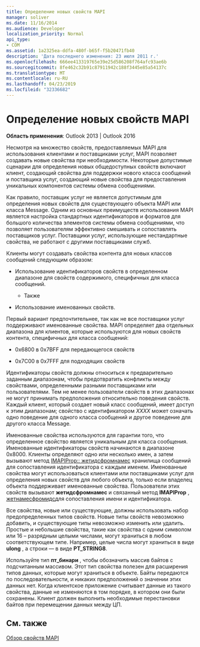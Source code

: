 ```yaml
---
title: Определение новых свойств MAPI
manager: soliver
ms.date: 11/16/2014
ms.audience: Developer
localization_priority: Normal
api_type:
- COM
ms.assetid: 1a2325ea-ddfa-480f-b65f-f5b20471fb40
description: 'Дата последнего изменения: 23 июля 2011 г.'
ms.openlocfilehash: 666ee413319765e39e25d586208f764afc93ae6b
ms.sourcegitcommit: 8fe462c32b91c87911942c188f3445e85a54137c
ms.translationtype: MT
ms.contentlocale: ru-RU
ms.lasthandoff: 04/23/2019
ms.locfileid: "32336682"
---
```

# <a name="defining-new-mapi-properties"></a>Определение новых свойств MAPI

  
  
**Область применения**: Outlook 2013 | Outlook 2016 
  
Несмотря на множество свойств, предоставляемых MAPI для использования клиентами и поставщиками услуг, MAPI позволяет создавать новые свойства при необходимости. Некоторые допустимые сценарии для определения новых общедоступных свойств включают клиент, создающий свойства для поддержки нового класса сообщений и поставщика услуг, создающий новые свойства для предоставления уникальных компонентов системы обмена сообщениями.
  
Как правило, поставщик услуг не является допустимым для определения новых свойств для существующего объекта MAPI или класса Message. Одним из основных преимуществ использования MAPI является настройка стандартных идентификаторов и форматов для большого количества элементов системы обмена сообщениями, что позволяет пользователям эффективно смешивать и сопоставлять поставщиков услуг. Поставщики услуг, использующие нестандартные свойства, не работают с другими поставщиками служб. 
  
Клиенты могут создавать свойства контента для новых классов сообщений следующим образом:
  
- Использование идентификаторов свойств в определенном диапазоне для свойств содержимого, специфичных для класса сообщений.
    
    - Также
    
- Использование именованных свойств. 
    
Первый вариант предпочтительнее, так как не все поставщики услуг поддерживают именованные свойства. MAPI определяет два отдельных диапазона для клиентов, которые используются для новых свойств контента, специфичных для класса сообщений:
  
- 0x6800 в 0x7BFF для передающегося свойств
    
- 0x7C00 в 0x7FFF для подходящих свойств
    
Идентификаторы свойств должны относиться к предварительно заданным диапазонам, чтобы предотвратить конфликты между свойствами, определенными разными поставщиками или пользователями. Тем не менее пользователи свойств в этих диапазонах не могут принимать предположения относительно поведения свойств. Каждый клиент, который создает новый класс сообщений, имеет доступ к этим диапазонам; свойство с идентификатором _XXXX_ может означать одно поведение для одного класса сообщений и другое поведение для другого класса Message. 
  
Именованные свойства используются для гарантии того, что определенное свойство является уникальным для класса сообщения. Именованные идентификаторы свойств начинаются в диапазоне 0x8000. Клиенты определяют одно или несколько имен, а затем вызывают метод [IMAPIProp:: жетидсфромнамес](imapiprop-getidsfromnames.md) хранилища сообщений для сопоставления идентификатора с каждым именем. Именованные свойства могут использоваться клиентами или поставщиками услуг для определения новых свойств для любого объекта, только если владелец объекта поддерживает именованные свойства. Пользователи этих свойств вызывают **жетидсфромнамес** и связанный метод **IMAPIProp** , [жетнамесфромидс](imapiprop-getnamesfromids.md)для сопоставления имени и идентификатора.
  
Все свойства, новые или существующие, должны использовать набор предопределенных типов свойств. Новые типы свойств невозможно добавить, и существующие типы невозможно изменить или удалить. Простые и небольшие свойства, такие как свойства с одним символом или 16 – разрядным целыми числами, могут храниться в любом соответствующем типе. Например, целые числа могут храниться в виде **ulong** , а строки — в виде **PT_STRING8**. 
  
Используйте тип **пт_бинари** , чтобы обозначить массив байтов с подсчитанным массивом. Этот тип свойства полезен для расширения типов данных, которые могут храниться в объекте. Байты передаются по последовательности, и никаких предположений о значении этих данных нет. Когда клиентское приложение считывает данные из такого свойства, данные не изменяются в том порядке, в котором они были сохранены. Клиент должен выполнить необходимые перестановки байтов при перемещении данных между ЦП. 
  
## <a name="see-also"></a>См. также



[Обзор свойств MAPI](mapi-property-overview.md)

